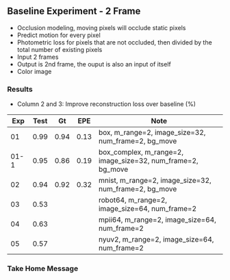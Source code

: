 ## Baseline Experiment - 2 Frame 

- Occlusion modeling, moving pixels will occlude static pixels
- Predict motion for every pixel
- Photometric loss for pixels that are not occluded, then divided by the total number of existing pixels
- Input 2 frames
- Output is 2nd frame, the ouput is also an input of itself
- Color image

### Results

- Column 2 and 3: Improve reconstruction loss over baseline (%) 

| Exp  | Test | Gt   | EPE  | Note |
| ---- | ---- | ---- | ---- | ---- | 
| 01   | 0.99 | 0.94 | 0.13 | box, m_range=2, image_size=32, num_frame=2, bg_move |
| 01-1 | 0.95 | 0.86 | 0.19 | box_complex, m_range=2, image_size=32, num_frame=2, bg_move |
| 02   | 0.94 | 0.92 | 0.32 | mnist, m_range=2, image_size=32, num_frame=2, bg_move |
| 03   | 0.53 |  |  | robot64, m_range=2, image_size=64, num_frame=2 |
| 04   | 0.63 |  |  | mpii64, m_range=2, image_size=64, num_frame=2 |
| 05   | 0.57 |  |  | nyuv2, m_range=2, image_size=64, num_frame=2 |

### Take Home Message

